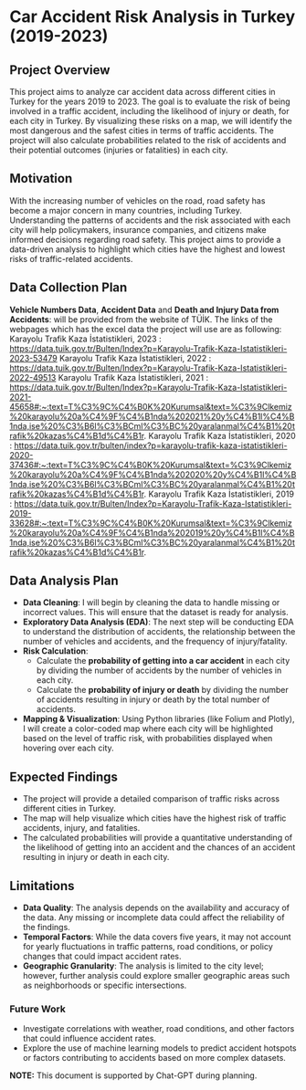 # Car Accident Risk Analysis in Turkey (2019-2023)

## Project Overview
This project aims to analyze car accident data across different cities in Turkey for the years 2019 to 2023. The goal is to evaluate the risk of being involved in a traffic accident, including the likelihood of injury or death, for each city in Turkey. By visualizing these risks on a map, we will identify the most dangerous and the safest cities in terms of traffic accidents. The project will also calculate probabilities related to the risk of accidents and their potential outcomes (injuries or fatalities) in each city.

## Motivation
With the increasing number of vehicles on the road, road safety has become a major concern in many countries, including Turkey. Understanding the patterns of accidents and the risk associated with each city will help policymakers, insurance companies, and citizens make informed decisions regarding road safety. This project aims to provide a data-driven analysis to highlight which cities have the highest and lowest risks of traffic-related accidents.

## Data Collection Plan
**Vehicle Numbers Data**, **Accident Data** and **Death and Injury Data from Accidents**: will be provided from the website of TÜİK. The links of the webpages which has the excel data the project will use are as following:
Karayolu Trafik Kaza İstatistikleri, 2023 : https://data.tuik.gov.tr/Bulten/Index?p=Karayolu-Trafik-Kaza-Istatistikleri-2023-53479
Karayolu Trafik Kaza İstatistikleri, 2022 : https://data.tuik.gov.tr/Bulten/Index?p=Karayolu-Trafik-Kaza-Istatistikleri-2022-49513
Karayolu Trafik Kaza İstatistikleri, 2021 : https://data.tuik.gov.tr/Bulten/Index?p=Karayolu-Trafik-Kaza-Istatistikleri-2021-45658#:~:text=T%C3%9C%C4%B0K%20Kurumsal&text=%C3%9Clkemiz%20karayolu%20a%C4%9F%C4%B1nda%202021%20y%C4%B1l%C4%B1nda,ise%20%C3%B6l%C3%BCml%C3%BC%20yaralanmal%C4%B1%20trafik%20kazas%C4%B1d%C4%B1r.
Karayolu Trafik Kaza İstatistikleri, 2020 : https://data.tuik.gov.tr/bulten/index?p=karayolu-trafik-kaza-istatistikleri-2020-37436#:~:text=T%C3%9C%C4%B0K%20Kurumsal&text=%C3%9Clkemiz%20karayolu%20a%C4%9F%C4%B1nda%202020%20y%C4%B1l%C4%B1nda,ise%20%C3%B6l%C3%BCml%C3%BC%20yaralanmal%C4%B1%20trafik%20kazas%C4%B1d%C4%B1r.
Karayolu Trafik Kaza İstatistikleri, 2019 : https://data.tuik.gov.tr/Bulten/Index?p=Karayolu-Trafik-Kaza-Istatistikleri-2019-33628#:~:text=T%C3%9C%C4%B0K%20Kurumsal&text=%C3%9Clkemiz%20karayolu%20a%C4%9F%C4%B1nda%202019%20y%C4%B1l%C4%B1nda,ise%20%C3%B6l%C3%BCml%C3%BC%20yaralanmal%C4%B1%20trafik%20kazas%C4%B1d%C4%B1r.


## Data Analysis Plan
- **Data Cleaning**: I will begin by cleaning the data to handle missing or incorrect values. This will ensure that the dataset is ready for analysis.
- **Exploratory Data Analysis (EDA)**: The next step will be conducting EDA to understand the distribution of accidents, the relationship between the number of vehicles and accidents, and the frequency of injury/fatality.
- **Risk Calculation**:
  - Calculate the **probability of getting into a car accident** in each city by dividing the number of accidents by the number of vehicles in each city.
  - Calculate the **probability of injury or death** by dividing the number of accidents resulting in injury or death by the total number of accidents.
- **Mapping & Visualization**: Using Python libraries (like Folium and Plotly), I will create a color-coded map where each city will be highlighted based on the level of traffic risk, with probabilities displayed when hovering over each city.
  
## Expected Findings
- The project will provide a detailed comparison of traffic risks across different cities in Turkey.
- The map will help visualize which cities have the highest risk of traffic accidents, injury, and fatalities.
- The calculated probabilities will provide a quantitative understanding of the likelihood of getting into an accident and the chances of an accident resulting in injury or death in each city.

## Limitations
- **Data Quality**: The analysis depends on the availability and accuracy of the data. Any missing or incomplete data could affect the reliability of the findings.
- **Temporal Factors**: While the data covers five years, it may not account for yearly fluctuations in traffic patterns, road conditions, or policy changes that could impact accident rates.
- **Geographic Granularity**: The analysis is limited to the city level; however, further analysis could explore smaller geographic areas such as neighborhoods or specific intersections.
  
### Future Work
- Investigate correlations with weather, road conditions, and other factors that could influence accident rates.
- Explore the use of machine learning models to predict accident hotspots or factors contributing to accidents based on more complex datasets.

__NOTE:__ This document is supported by Chat-GPT during planning.
